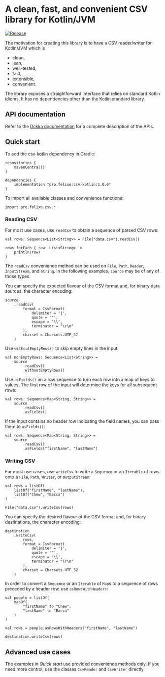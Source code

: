 # A clean, fast, and convenient CSV library for Kotlin/JVM

[![Release](https://img.shields.io/github/v/release/berlix/csv-kotlin.svg)](https://github.com/berlix/csv-kotlin/releases)

The motivation for creating this library is to have a CSV reader/writer for Kotlin/JVM which is
* clean,
* lean,
* well-tested,
* fast,
* extensible,
* convenient.

The library exposes a straightforward interface that relies on standard Kotlin idioms. It has no dependencies
other than the Kotlin standard library.

## API documentation

Refer to the [Dokka documentation](https://berlix.github.io/csv-kotlin/apidocs/1.0.0/csv-kotlin/) for a complete
description of the APIs.

## Quick start

To add the csv-kotlin dependency in Gradle:

    repositories {
        mavenCentral()
    }

    dependencies {
        implementation "pro.felixo:csv-kotlin:1.0.0"
    }

To import all available classes and convenience functions:

    import pro.felixo.csv.*

### Reading CSV

For most use cases, use `readCsv` to obtain a sequence of parsed CSV rows:

    val rows: Sequence<List<String>> = File("data.csv").readCsv()

    rows.forEach { row: List<String> ->
        println(row)
    }

The `readCsv` convenience method can be used on `File`, `Path`, `Reader`, `InputStream`, and `String`.
In the following examples, `source` may be of any of those types.

You can specify the expected flavour of the CSV format and, for binary data sources, the character encoding:

    source
        .readCsv(
            format = CsvFormat(
                delimiter = '|',
                quote = '"',
                escape = '\\',
                terminator = "\r\n"
            ),
            charset = Charsets.UTF_32
        )

Use `withoutEmptyRows()` to skip empty lines in the input:

    val nonEmptyRows: Sequence<List<String>> =
        source
            .readCsv()
            .withoutEmptyRows()

Use `asFields()` on a row sequence to turn each row into a map of keys to values.
The first row of the input will determine the keys for all subsequent rows:

    val rows: Sequence<Map<String, String>> =
        source
            .readCsv()
            .asFields()

If the input contains no header row indicating the field names, you can pass them to `asFields()`:

    val rows: Sequence<Map<String, String>> =
        source
            .readCsv()
            .asFields("firstName", "lastName")

### Writing CSV

For most use cases, use `writeCsv` to write a `Sequence` or an `Iterable` of rows onto a `File`, `Path`, `Writer`, or
`OutputStream`:

    val rows = listOf(
        listOf("firstName", "lastName"),
        listOf("Chew", "Bacca")
    )

    File("data.csv").writeCsv(rows)

You can specify the desired flavour of the CSV format and, for binary destinations, the character encoding:

    destination
        .writeCsv(
            rows,
            format = CsvFormat(
                delimiter = '|',
                quote = '"',
                escape = '\\',
                terminator = "\r\n"
            ),
            charset = Charsets.UTF_32
        )

In order to convert a `Sequence` or an `Iterable` of `Map`s to a sequence of rows preceded by a header row,
use `asRowsWithHeaders`:

    val people = listOf(
        mapOf(
            "firstName" to "Chew",
            "lastName" to "Bacca"
        )
    )

    val rows = people.asRowsWithHeaders("firstName", "lastName")

    destination.writeCsv(rows)

## Advanced use cases

The examples in _Quick start_ use provided convenience methods only. If you need more control, use the classes
`CsvReader` and `CsvWriter` directly.
